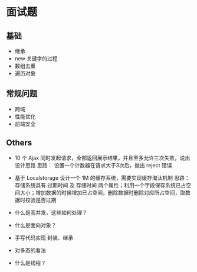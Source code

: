# 面试题

## 基础

- 继承
- new 关键字的过程
- 数组去重
- 遍历对象

## 常规问题

- 跨域
- 性能优化
- 前端安全

## Others

- 10 个 Ajax 同时发起请求，全部返回展示结果，并且至多允许三次失败，说出设计思路
  思路： 设置一个计数器在请求大于3次后，抛出 reject 错误

- 基于 Localstorage 设计一个 1M 的缓存系统，需要实现缓存淘汰机制
  思路：存储系统具有 过期时间 及 存储时间 两个属性；利用一个字段保存系统已占空间大小；增加数据的时候增加已占空间，删除数据时删除对应所占空间，取数据时校验是否过期

- 什么是高并发，这些如何处理？
- 什么是面向对象？
- 手写代码实现 封装、继承
- 对多态的看法
- 什么是线程？
